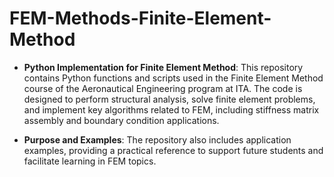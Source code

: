 # FEM-Methods-Finite-Element-Method

- **Python Implementation for Finite Element Method**: This repository contains Python functions and scripts used in the Finite Element Method course of the Aeronautical Engineering program at ITA. The code is designed to perform structural analysis, solve finite element problems, and implement key algorithms related to FEM, including stiffness matrix assembly and boundary condition applications.

- **Purpose and Examples**: The repository also includes application examples, providing a practical reference to support future students and facilitate learning in FEM topics.
